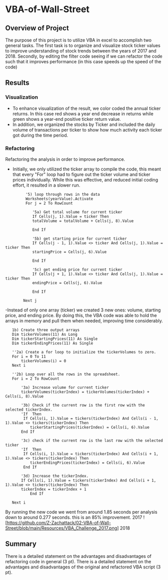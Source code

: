 # VBA-of-Wall-Street
## Overview of Project ##
The purpose of this project is to utilize VBA in excel to accomplish two general tasks. The first task is to organize and visualize stock ticker values to improve understanding of stock trends between the years of 2017 and 2018. Secondly, by editing the filter code seeing if we can refactor the code such that it improves performance (in this case speeds up the speed of the code)
## Results ##
### Visualization ###
- To enhance visualization of the result, we color coded the annual ticker returns. In this case red shows a year end decrease in returns while green shows a year-end positive ticker return value.
- In addition, we organized the stocks by Ticker and included the daily volume of transactions per ticker to show how much activity each ticker got during the time period.
### Refactoring ###
Refactoring the analysis in order to improve performance.
- Initially, we only utilized the ticker array to compile the code, this meant that every "For" loop had to figure out the ticker volume and ticker prices individually. While this was effective, and reduced initial coding effort, it resulted in a slower run.
``` 
         '5) loop through rows in the data
         Worksheets(yearValue).Activate
         For j = 2 To RowCount
        
            '5a) Get total volume for current ticker
            If Cells(j, 1).Value = ticker Then
            totalVolume = totalVolume + Cells(j, 8).Value
        
            End If
            
            '5b) get starting price for current ticker
            If Cells(j - 1, 1).Value <> ticker And Cells(j, 1).Value = ticker Then
            startingPrice = Cells(j, 6).Value
        
            End If
        
            '5c) get ending price for current ticker
            If Cells(j + 1, 1).Value <> ticker And Cells(j, 1).Value = ticker Then
            endingPrice = Cells(j, 6).Value
        
            End If
        
        Next j
```
-Instead of only one array (ticker) we created 3 new ones: volume, starting price, and ending price. By doing this, the VBA code was able to hold the arrays in memory and pull them when needed, improving time considerably.
 ```
    1b) Create three output arrays
    Dim tickerVolumes(11) As Long
    Dim tickerStartingPrices(11) As Single
    Dim tickerEndingPrices(11) As Single
     
    ''2a) Create a for loop to initialize the tickerVolumes to zero.
    For i = 0 To 11
        tickerVolumes(i) = 0
    Next i
        
    ''2b) Loop over all the rows in the spreadsheet.
    For i = 2 To RowCount
    
        '3a) Increase volume for current ticker
        tickerVolumes(tickerIndex) = tickerVolumes(tickerIndex) + Cells(i, 8).Value
        
        '3b) Check if the current row is the first row with the selected tickerIndex.
        'If  Then
         If Cells(i, 1).Value = tickers(tickerIndex) And Cells(i - 1, 1).Value <> tickers(tickerIndex) Then
            tickerStartingPrices(tickerIndex) = Cells(i, 6).Value
        End If
        
        '3c) check if the current row is the last row with the selected ticker
        'If  Then
         If Cells(i, 1).Value = tickers(tickerIndex) And Cells(i + 1, 1).Value <> tickers(tickerIndex) Then
            tickerEndingPrices(tickerIndex) = Cells(i, 6).Value
         End If

        '3d) Increase the tickerIndex.
        If Cells(i, 1).Value = tickers(tickerIndex) And Cells(i + 1, 1).Value <> tickers(tickerIndex) Then
        tickerIndex = tickerIndex + 1
            End If
    
    Next i
```    
By running the new code we went from around 1.85 seconds per analysis down to around 0.277 seconds. this is an 85% improvement.
2017
![https://github.com/Z-Zachattack/02-VBA-of-Wall-Street/blob/main/Resources/VBA_Challenge_2017.png]
2018
## Summary ##
There is a detailed statement on the advantages and disadvantages of refactoring code in general (3 pt).
There is a detailed statement on the advantages and disadvantages of the original and refactored VBA script (3 pt).
